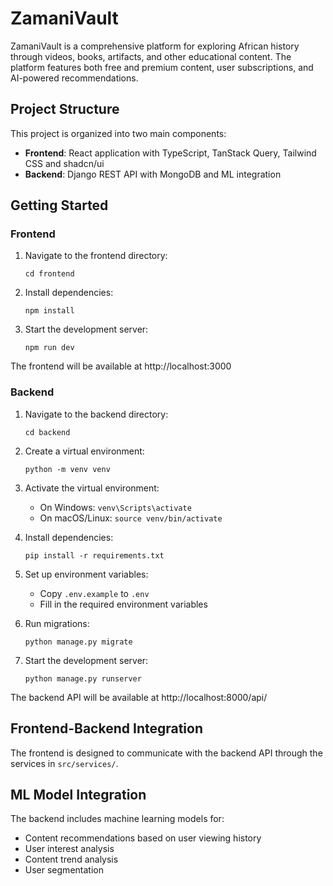 
# ZamaniVault

ZamaniVault is a comprehensive platform for exploring African history through videos, books, artifacts, and other educational content. The platform features both free and premium content, user subscriptions, and AI-powered recommendations.

## Project Structure

This project is organized into two main components:

- **Frontend**: React application with TypeScript, TanStack Query, Tailwind CSS and shadcn/ui
- **Backend**: Django REST API with MongoDB and ML integration

## Getting Started

### Frontend

1. Navigate to the frontend directory:
   ```
   cd frontend
   ```

2. Install dependencies:
   ```
   npm install
   ```

3. Start the development server:
   ```
   npm run dev
   ```

The frontend will be available at http://localhost:3000

### Backend

1. Navigate to the backend directory:
   ```
   cd backend
   ```

2. Create a virtual environment:
   ```
   python -m venv venv
   ```

3. Activate the virtual environment:
   - On Windows: `venv\Scripts\activate`
   - On macOS/Linux: `source venv/bin/activate`

4. Install dependencies:
   ```
   pip install -r requirements.txt
   ```

5. Set up environment variables:
   - Copy `.env.example` to `.env`
   - Fill in the required environment variables

6. Run migrations:
   ```
   python manage.py migrate
   ```

7. Start the development server:
   ```
   python manage.py runserver
   ```

The backend API will be available at http://localhost:8000/api/

## Frontend-Backend Integration

The frontend is designed to communicate with the backend API through the services in `src/services/`.

## ML Model Integration

The backend includes machine learning models for:
- Content recommendations based on user viewing history
- User interest analysis
- Content trend analysis
- User segmentation
